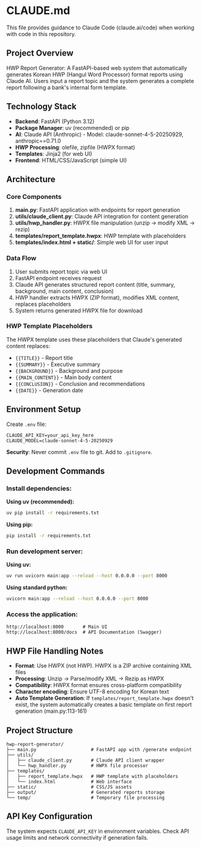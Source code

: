 # CLAUDE.md

This file provides guidance to Claude Code (claude.ai/code) when working with code in this repository.

## Project Overview

HWP Report Generator: A FastAPI-based web system that automatically generates Korean HWP (Hangul Word Processor) format reports using Claude AI. Users input a report topic and the system generates a complete report following a bank's internal form template.

## Technology Stack

- **Backend**: FastAPI (Python 3.12)
- **Package Manager**: uv (recommended) or pip
- **AI**: Claude API (Anthropic) - Model: claude-sonnet-4-5-20250929, anthropic==0.71.0
- **HWP Processing**: olefile, zipfile (HWPX format)
- **Templates**: Jinja2 (for web UI)
- **Frontend**: HTML/CSS/JavaScript (simple UI)

## Architecture

### Core Components

1. **main.py**: FastAPI application with endpoints for report generation
2. **utils/claude_client.py**: Claude API integration for content generation
3. **utils/hwp_handler.py**: HWPX file manipulation (unzip → modify XML → rezip)
4. **templates/report_template.hwpx**: HWP template with placeholders
5. **templates/index.html + static/**: Simple web UI for user input

### Data Flow

1. User submits report topic via web UI
2. FastAPI endpoint receives request
3. Claude API generates structured report content (title, summary, background, main content, conclusion)
4. HWP handler extracts HWPX (ZIP format), modifies XML content, replaces placeholders
5. System returns generated HWPX file for download

### HWP Template Placeholders

The HWPX template uses these placeholders that Claude's generated content replaces:
- `{{TITLE}}` - Report title
- `{{SUMMARY}}` - Executive summary
- `{{BACKGROUND}}` - Background and purpose
- `{{MAIN_CONTENT}}` - Main body content
- `{{CONCLUSION}}` - Conclusion and recommendations
- `{{DATE}}` - Generation date

## Environment Setup

Create `.env` file:
```
CLAUDE_API_KEY=your_api_key_here
CLAUDE_MODEL=claude-sonnet-4-5-20250929
```

**Security**: Never commit `.env` file to git. Add to `.gitignore`.

## Development Commands

### Install dependencies:
**Using uv (recommended):**
```bash
uv pip install -r requirements.txt
```

**Using pip:**
```bash
pip install -r requirements.txt
```

### Run development server:
**Using uv:**
```bash
uv run uvicorn main:app --reload --host 0.0.0.0 --port 8000
```

**Using standard python:**
```bash
uvicorn main:app --reload --host 0.0.0.0 --port 8000
```

### Access the application:
```
http://localhost:8000       # Main UI
http://localhost:8000/docs  # API Documentation (Swagger)
```

## HWP File Handling Notes

- **Format**: Use HWPX (not HWP). HWPX is a ZIP archive containing XML files
- **Processing**: Unzip → Parse/modify XML → Rezip as HWPX
- **Compatibility**: HWPX format ensures cross-platform compatibility
- **Character encoding**: Ensure UTF-8 encoding for Korean text
- **Auto Template Generation**: If `templates/report_template.hwpx` doesn't exist, the system automatically creates a basic template on first report generation (main.py:113-161)

## Project Structure

```
hwp-report-generator/
├── main.py                    # FastAPI app with /generate endpoint
├── utils/
│   ├── claude_client.py       # Claude API client wrapper
│   └── hwp_handler.py         # HWPX file processor
├── templates/
│   ├── report_template.hwpx   # HWP template with placeholders
│   └── index.html             # Web interface
├── static/                    # CSS/JS assets
├── output/                    # Generated reports storage
└── temp/                      # Temporary file processing
```

## API Key Configuration

The system expects `CLAUDE_API_KEY` in environment variables. Check API usage limits and network connectivity if generation fails.
